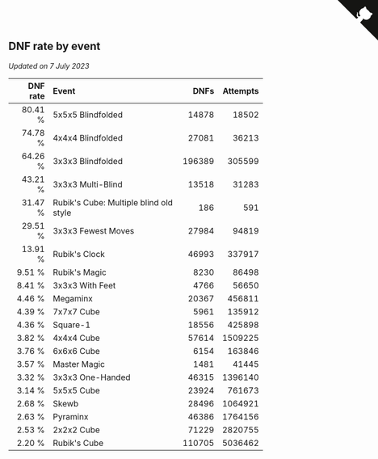 ## DNF rate by event

*Updated on  7 July 2023*

| DNF rate | Event | DNFs | Attempts |
| ---: | :--- | ---: | ---: |
| 80.41 % | 5x5x5 Blindfolded | 14878 | 18502 |
| 74.78 % | 4x4x4 Blindfolded | 27081 | 36213 |
| 64.26 % | 3x3x3 Blindfolded | 196389 | 305599 |
| 43.21 % | 3x3x3 Multi-Blind | 13518 | 31283 |
| 31.47 % | Rubik's Cube: Multiple blind old style | 186 | 591 |
| 29.51 % | 3x3x3 Fewest Moves | 27984 | 94819 |
| 13.91 % | Rubik's Clock | 46993 | 337917 |
| 9.51 % | Rubik's Magic | 8230 | 86498 |
| 8.41 % | 3x3x3 With Feet | 4766 | 56650 |
| 4.46 % | Megaminx | 20367 | 456811 |
| 4.39 % | 7x7x7 Cube | 5961 | 135912 |
| 4.36 % | Square-1 | 18556 | 425898 |
| 3.82 % | 4x4x4 Cube | 57614 | 1509225 |
| 3.76 % | 6x6x6 Cube | 6154 | 163846 |
| 3.57 % | Master Magic | 1481 | 41445 |
| 3.32 % | 3x3x3 One-Handed | 46315 | 1396140 |
| 3.14 % | 5x5x5 Cube | 23924 | 761673 |
| 2.68 % | Skewb | 28496 | 1064921 |
| 2.63 % | Pyraminx | 46386 | 1764156 |
| 2.53 % | 2x2x2 Cube | 71229 | 2820755 |
| 2.20 % | Rubik's Cube | 110705 | 5036462 |


<a href="https://github.com/jonatanklosko/wca_statistics" class="github-corner" aria-label="View source on Github"><svg width="80" height="80" viewBox="0 0 250 250" style="fill:#151513; color:#fff; position: absolute; top: 0; border: 0; right: 0;" aria-hidden="true"><path d="M0,0 L115,115 L130,115 L142,142 L250,250 L250,0 Z"></path><path d="M128.3,109.0 C113.8,99.7 119.0,89.6 119.0,89.6 C122.0,82.7 120.5,78.6 120.5,78.6 C119.2,72.0 123.4,76.3 123.4,76.3 C127.3,80.9 125.5,87.3 125.5,87.3 C122.9,97.6 130.6,101.9 134.4,103.2" fill="currentColor" style="transform-origin: 130px 106px;" class="octo-arm"></path><path d="M115.0,115.0 C114.9,115.1 118.7,116.5 119.8,115.4 L133.7,101.6 C136.9,99.2 139.9,98.4 142.2,98.6 C133.8,88.0 127.5,74.4 143.8,58.0 C148.5,53.4 154.0,51.2 159.7,51.0 C160.3,49.4 163.2,43.6 171.4,40.1 C171.4,40.1 176.1,42.5 178.8,56.2 C183.1,58.6 187.2,61.8 190.9,65.4 C194.5,69.0 197.7,73.2 200.1,77.6 C213.8,80.2 216.3,84.9 216.3,84.9 C212.7,93.1 206.9,96.0 205.4,96.6 C205.1,102.4 203.0,107.8 198.3,112.5 C181.9,128.9 168.3,122.5 157.7,114.1 C157.9,116.9 156.7,120.9 152.7,124.9 L141.0,136.5 C139.8,137.7 141.6,141.9 141.8,141.8 Z" fill="currentColor" class="octo-body"></path></svg></a><style>.github-corner:hover .octo-arm{animation:octocat-wave 560ms ease-in-out}@keyframes octocat-wave{0%,100%{transform:rotate(0)}20%,60%{transform:rotate(-25deg)}40%,80%{transform:rotate(10deg)}}@media (max-width:500px){.github-corner:hover .octo-arm{animation:none}.github-corner .octo-arm{animation:octocat-wave 560ms ease-in-out}}</style>
